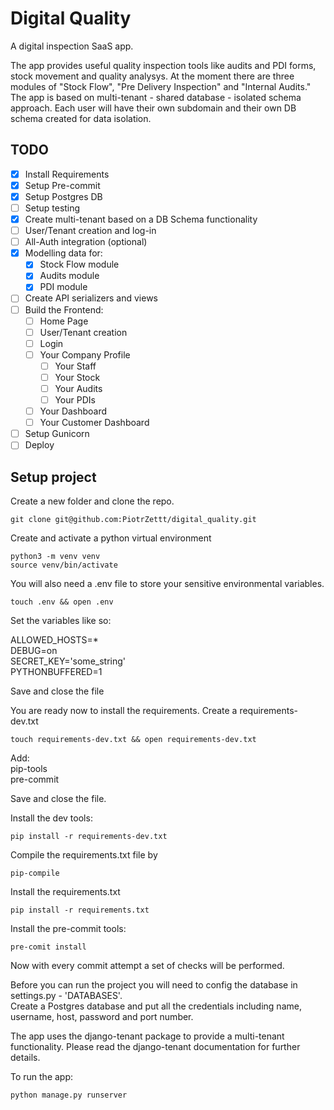 # Digital Quality
A digital inspection SaaS app.

The app provides useful quality inspection tools like audits and PDI forms, stock movement and quality analysys.
At the moment there are three modules of "Stock Flow", "Pre Delivery Inspection" and "Internal Audits."
The app is based on multi-tenant - shared database - isolated schema approach. Each user will have their own subdomain
and their own DB schema created for data isolation.

## TODO

- [x] Install Requirements
- [x] Setup Pre-commit
- [x] Setup Postgres DB
- [ ] Setup testing
- [x] Create multi-tenant based on a DB Schema functionality
- [ ] User/Tenant creation and log-in
- [ ] All-Auth integration (optional)
- [x] Modelling data for:
    - [x] Stock Flow module
    - [x] Audits module
    - [x] PDI module
- [ ] Create API serializers and views
- [ ] Build the Frontend:
    - [ ] Home Page
    - [ ] User/Tenant creation
    - [ ] Login
    - [ ] Your Company Profile
      - [ ] Your Staff
      - [ ] Your Stock
      - [ ] Your Audits
      - [ ] Your PDIs
    - [ ] Your Dashboard
    - [ ] Your Customer Dashboard
- [ ] Setup Gunicorn
- [ ] Deploy

## Setup project

Create a new folder and clone the repo.
```commandline
git clone git@github.com:PiotrZettt/digital_quality.git
```

Create and activate a python virtual environment
```commandline
python3 -m venv venv
source venv/bin/activate
```

You will also need a .env file to store your sensitive environmental variables.
```commandline
touch .env && open .env
```

Set the variables like so:


ALLOWED_HOSTS=* \
DEBUG=on \
SECRET_KEY='some_string' \
PYTHONBUFFERED=1

Save and close the file

You are ready now to install the requirements.
Create a requirements-dev.txt
```commandline
touch requirements-dev.txt && open requirements-dev.txt
```
Add: \
pip-tools \
pre-commit

Save and close the file.

Install the dev tools:
```commandline
pip install -r requirements-dev.txt
```

Compile the requirements.txt file by
```commandline
pip-compile
```
Install the requirements.txt
```commandline
pip install -r requirements.txt
```

Install the pre-commit tools:
```commandline
pre-comit install
```

Now with every commit attempt a set of checks will be performed.

Before you can run the project you will need to config the database in settings.py - 'DATABASES'. \
Create a Postgres database and put all the credentials including name, username, host, password and port number.

The app uses the django-tenant package to provide a multi-tenant functionality.
Please read the django-tenant documentation for further details.

To run the app:
```commandline
python manage.py runserver
```
